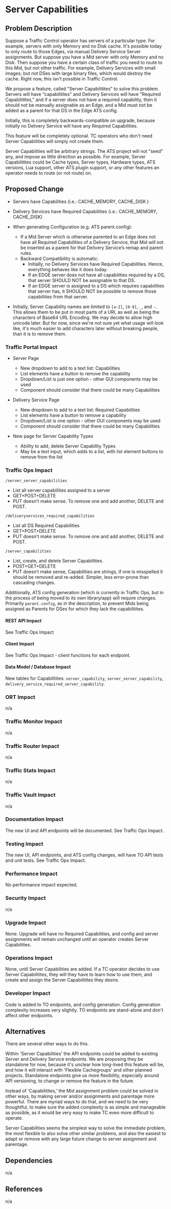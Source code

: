 <!--
Licensed to the Apache Software Foundation (ASF) under one
or more contributor license agreements.  See the NOTICE file
distributed with this work for additional information
regarding copyright ownership.  The ASF licenses this file
to you under the Apache License, Version 2.0 (the
"License"); you may not use this file except in compliance
with the License.  You may obtain a copy of the License at

    http://www.apache.org/licenses/LICENSE-2.0

Unless required by applicable law or agreed to in writing,
software distributed under the License is distributed on an
"AS IS" BASIS, WITHOUT WARRANTIES OR CONDITIONS OF ANY
KIND, either express or implied.  See the License for the
specific language governing permissions and limitations
under the License.
-->
# Server Capabilities

## Problem Description

Suppose a Traffic Control operator has servers of a particular type. For example, servers with only Memory and no Disk cache. It's possible today to only route to those Edges, via manual Delivery Service Server assignments. But suppose you have a Mid server with only Memory and no Disk. Then suppose you have a certain class of traffic you need to route to this Mid, but not other traffic. For example, Delivery Services with small images; but not DSes with large binary files, which would destroy the cache. Right now, this isn't possible in Traffic Control.

We propose a feature, called "Server Capabilitites" to solve this problem. Servers will have "capabilitites" and Delivery Services will have "Required Capabilitites," and if a server does not have a required capability, then it should not be manually assignable as an Edge, and a Mid must not be added as a parent for that DS in the Edge ATS config.

Initially, this is completely backwards-compatible on upgrade, because initially no Delivery Service will have any Required Capabilities.

This feature will be completely optional. TC operators who don't need Server Capabilities will simply not create them.

Server Capabilities will be arbitrary strings. The ATS project will not "seed" any, and impose as little direction as possible. For example, Server Capabilitites could be Cache types, Server types, Hardware types, ATS versions, Lua support, other ATS plugin support, or any other features an operator needs to route (or not route) on.


## Proposed Change

- Servers have Capabilities (i.e.: CACHE_MEMORY, CACHE_DISK )

- Delivery Services have Required Capabilities (i.e.: CACHE_MEMORY, CACHE_DISK)

- When generating Configuration (e.g. ATS parent.config):
  - If a Mid Server which is otherwise parented to an Edge does not have all Required Capabilities of a Delivery Service, that Mid will not be inserted as a parent for that Delivery Service’s remap and parent rules.
  - Backward Compatibility is automatic:
    - Initially, no Delivery Services have Required Capabilities. Hence, everything behaves like it does today.
    - If an EDGE server does not have all capabilities required by a DS, that server SHOULD NOT be assignable to that DS. 
    - If an EDGE server is assigned to a DS which requires capabilities that server has, it SHOULD NOT be possible to remove those capabilities from that server.

- Initially, Server Capability names are limited to `[a-Z]`, `[0-9]`, `_`, and `-`. This allows them to be put in most parts of a URI, as well as being the characters of Base64 URL Encoding. We may decide to allow high unicode later. But for now, since we're not sure yet what usage will look like, it's much easier to add characters later without breaking people, than it is to remove them.

### Traffic Portal Impact

- Server Page
  - New dropdown to add to a text list: Capabilities
  - List elements have a button to remove the capability
  - Dropdown/List is just one option - other GUI components may be used
  - Component should consider that there could be many Capabilities

- Delivery Service Page
  - New dropdown to add to a text list: Required Capabilities
  - List elements have a button to remove a capability
  - Dropdown/List is one option - other GUI components may be used
  - Component should consider that there could be many Capabilities

- New page for Server Capability Types
  - Ability to add, delete Server Capability Types
  - May be a text input, which adds to a list, with list element buttons to remove from the list


### Traffic Ops Impact

`/server_server_capabilities`
  - List all server capabilities assigned to a server
  - GET+POST+DELETE
  - PUT doesn't make sense. To remove one and add another, DELETE and POST.

`/deliveryservices_required_capabilities`
  - List all DS Required Capabilities
  - GET+POST+DELETE
  - PUT doesn't make sense. To remove one and add another, DELETE and POST.

`/server_capabilities`
  - List, create, and delete Server Capabilities.
  - POST+GET+DELETE
  - PUT doesn’t make sense, Capabilities are strings, if one is misspelled it should be removed and re-added. Simpler, less error-prone than cascading changes.

Additionally, ATS config generation (which is currently in Traffic Ops, but in the process of being moved to its own library/app) will require changes. Primarily `parent.config`, as in the description, to prevent Mids being assigned as Parents for DSes for which they lack the capabilitites.

#### REST API Impact

See Traffic Ops Impact

#### Client Impact

See Traffic Ops Impact - client functions for each endpoint.

#### Data Model / Database Impact

New tables for Capabilitites: `server_capability`, `server_server_capability`, `delivery_service_required_server_capability`.

### ORT Impact

n/a

### Traffic Monitor Impact

n/a

### Traffic Router Impact

n/a

### Traffic Stats Impact

n/a

### Traffic Vault Impact

n/a

### Documentation Impact

The new UI and API endpoints will be documented. See Traffic Ops Impact.

### Testing Impact

The new UI, API endpoints, and ATS config changes, will have TO API tests and unit tests. See Traffic Ops Impact.


### Performance Impact

No performance impact expected.

### Security Impact

n/a

### Upgrade Impact

None. Upgrade will have no Required Capabilities, and config and server assignments will remain unchanged until an operator creates Server Capabilities.

### Operations Impact

None, until Server Capabilities are added. If a TC operator decides to use Server Capabilitites, they will they have to learn how to use them, and create and assign the Server Capabilitites they desire.

### Developer Impact

Code is added to TO endpoints, and config generation. Config generation complexity increases very slightly. TO endpoints are stand-alone and don't affect other endpoints.

## Alternatives

There are several other ways to do this.

Within 'Server Capabilities' the API endpoints could be added to existing Server and Delivery Service endpoints. We are proposing they be standalone for now, because it's unclear how long-lived this feature will be, and how it will interact with 'Flexible Cachegroups' and other planned projects. Standalone endpoints give us more flexibility, especially around API versioning, to change or remove the feature in the future.

Instead of 'Capabilitites,' the Mid assignment problem could be solved in other ways, by making server and/or assignments and parentage more powerful. There are myriad ways to do that, and we need to be very thoughtful, to make sure the added complexity is as simple and manageable as possible, as it would be very easy to make TC even more difficult to operate.

Server Capabilities seems the simplest way to solve the immediate problem, the most flexible to also solve other similar problems, and also the easiest to adapt or remove with any large future change to server assignment and parentage.

## Dependencies

n/a

## References

n/a
